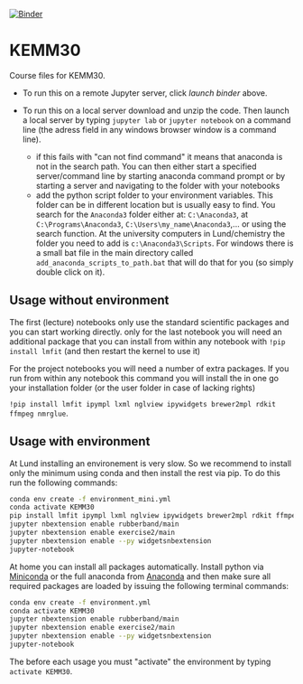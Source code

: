 [![Binder](https://mybinder.org/badge_logo.svg)](https://mybinder.org/v2/gh/luchem/KEMM30.git/master)

# KEMM30

Course files for KEMM30. 

- To run this on a remote Jupyter server, click _launch binder_ above.
- To run this on a local server download and unzip the code. Then launch a local server 
by typing `jupyter lab` or `jupyter notebook` on a command line 
(the adress field in any windows browser window is a command line).

    - if this fails with "can not find command" it means that anaconda is not in the 
    search path. You can then either start a specified server/command line by starting 
    anaconda command prompt or by starting a server and navigating to the folder with your notebooks
    - add the python script folder to your environment variables. This folder can be 
    in different location but is usually easy to find. You search for the `Anaconda3` folder either at: 
    `C:\Anaconda3`, at `C:\Programs\Anaconda3`, `C:\Users\my_name\Anaconda3`,... or using the search function. 
    At the university computers in Lund/chemistry the folder you need to add is `c:\Anaconda3\Scripts`.
    For windows there is a small bat file in the main directory called `add_anaconda_scripts_to_path.bat` that 
    will do that for you (so simply double click on it).
    
## Usage without environment

The first (lecture) notebooks only use the standard scientific packages and you can start working directly. 
only for the last notebook you will need an additional package that you can install from within any notebook
with `!pip install lmfit` (and then restart the kernel to use it)

For the project notebooks you will need a number of extra packages. If you run from within any notebook this 
command you will install the in one go your installation folder (or the user folder in case of lacking rights)

`!pip install lmfit ipympl lxml nglview ipywidgets brewer2mpl rdkit ffmpeg nmrglue`.

## Usage with environment

At Lund installing an environement is very slow. So we recommend to install only the minimum using conda and then
install the rest via pip. To do this run the following commands:

``` bash
conda env create -f environment_mini.yml
conda activate KEMM30
pip install lmfit ipympl lxml nglview ipywidgets brewer2mpl rdkit ffmpeg nmrglue
jupyter nbextension enable rubberband/main
jupyter nbextension enable exercise2/main
jupyter nbextension enable --py widgetsnbextension
jupyter-notebook
```

At home you can install all packages automatically. Install python via [Miniconda](https://conda.io/miniconda.html) 
or the full anaconda from [Anaconda](https://www.anaconda.com/download) and 
then make sure all required packages are loaded by issuing the following terminal commands:

``` bash
conda env create -f environment.yml
conda activate KEMM30
jupyter nbextension enable rubberband/main
jupyter nbextension enable exercise2/main
jupyter nbextension enable --py widgetsnbextension
jupyter-notebook
```

The before each usage you must "activate" the environment by typing `activate KEMM30`.
